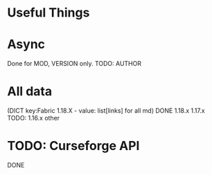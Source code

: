 # Useful Things

# Async
Done for MOD, VERSION only.
TODO: AUTHOR
# All data 
(DICT key:Fabric 1.18.X - value: list[links] for all md)
DONE 1.18.x 1.17.x 
TODO: 1.16.x other
# TODO: Curseforge API
DONE
